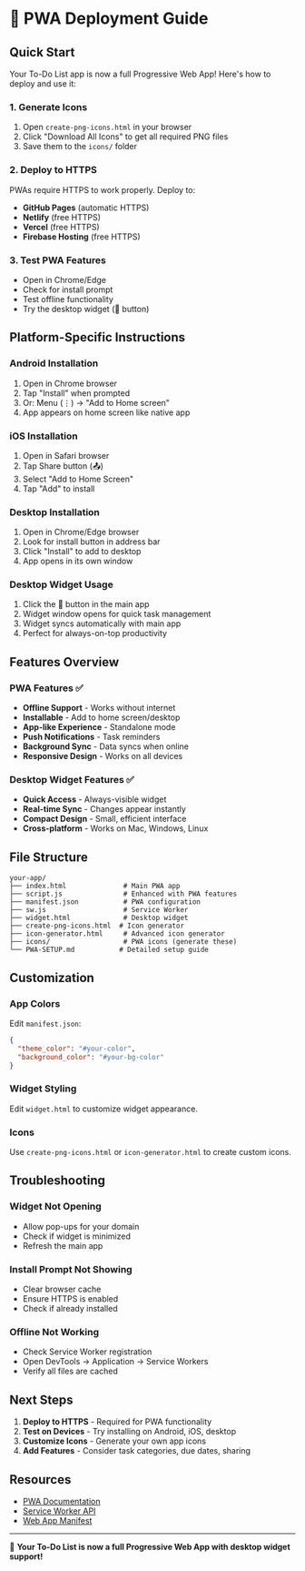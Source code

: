 # 🚀 PWA Deployment Guide

## Quick Start

Your To-Do List app is now a full Progressive Web App! Here's how to deploy and use it:

### 1. Generate Icons
1. Open `create-png-icons.html` in your browser
2. Click "Download All Icons" to get all required PNG files
3. Save them to the `icons/` folder

### 2. Deploy to HTTPS
PWAs require HTTPS to work properly. Deploy to:
- **GitHub Pages** (automatic HTTPS)
- **Netlify** (free HTTPS)
- **Vercel** (free HTTPS)
- **Firebase Hosting** (free HTTPS)

### 3. Test PWA Features
- Open in Chrome/Edge
- Check for install prompt
- Test offline functionality
- Try the desktop widget (📱 button)

## Platform-Specific Instructions

### Android Installation
1. Open in Chrome browser
2. Tap "Install" when prompted
3. Or: Menu (⋮) → "Add to Home screen"
4. App appears on home screen like native app

### iOS Installation  
1. Open in Safari browser
2. Tap Share button (📤)
3. Select "Add to Home Screen"
4. Tap "Add" to install

### Desktop Installation
1. Open in Chrome/Edge browser
2. Look for install button in address bar
3. Click "Install" to add to desktop
4. App opens in its own window

### Desktop Widget Usage
1. Click the 📱 button in the main app
2. Widget window opens for quick task management
3. Widget syncs automatically with main app
4. Perfect for always-on-top productivity

## Features Overview

### PWA Features ✅
- **Offline Support** - Works without internet
- **Installable** - Add to home screen/desktop
- **App-like Experience** - Standalone mode
- **Push Notifications** - Task reminders
- **Background Sync** - Data syncs when online
- **Responsive Design** - Works on all devices

### Desktop Widget Features ✅
- **Quick Access** - Always-visible widget
- **Real-time Sync** - Changes appear instantly
- **Compact Design** - Small, efficient interface
- **Cross-platform** - Works on Mac, Windows, Linux

## File Structure

```
your-app/
├── index.html              # Main PWA app
├── script.js               # Enhanced with PWA features
├── manifest.json           # PWA configuration
├── sw.js                   # Service Worker
├── widget.html             # Desktop widget
├── create-png-icons.html  # Icon generator
├── icon-generator.html     # Advanced icon generator
├── icons/                  # PWA icons (generate these)
└── PWA-SETUP.md           # Detailed setup guide
```

## Customization

### App Colors
Edit `manifest.json`:
```json
{
  "theme_color": "#your-color",
  "background_color": "#your-bg-color"
}
```

### Widget Styling
Edit `widget.html` to customize widget appearance.

### Icons
Use `create-png-icons.html` or `icon-generator.html` to create custom icons.

## Troubleshooting

### Widget Not Opening
- Allow pop-ups for your domain
- Check if widget is minimized
- Refresh the main app

### Install Prompt Not Showing
- Clear browser cache
- Ensure HTTPS is enabled
- Check if already installed

### Offline Not Working
- Check Service Worker registration
- Open DevTools → Application → Service Workers
- Verify all files are cached

## Next Steps

1. **Deploy to HTTPS** - Required for PWA functionality
2. **Test on Devices** - Try installing on Android, iOS, desktop
3. **Customize Icons** - Generate your own app icons
4. **Add Features** - Consider task categories, due dates, sharing

## Resources

- [PWA Documentation](https://web.dev/progressive-web-apps/)
- [Service Worker API](https://developer.mozilla.org/en-US/docs/Web/API/Service_Worker_API)
- [Web App Manifest](https://developer.mozilla.org/en-US/docs/Web/Manifest)

---

🎉 **Your To-Do List is now a full Progressive Web App with desktop widget support!**